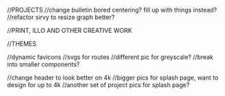 //PROJECTS
//change bulletin bored centering? fill up with things instead?
//refactor sirvy to resize graph better?

//PRINT, ILLO AND OTHER CREATIVE WORK

//THEMES

//dynamic favicons
//svgs for routes
//different pic for greyscale?
//break into smaller components?

//change header to look better on 4k
//bigger pics for splash page, want to design for up to 4k
//another set of project pics for splash page?
